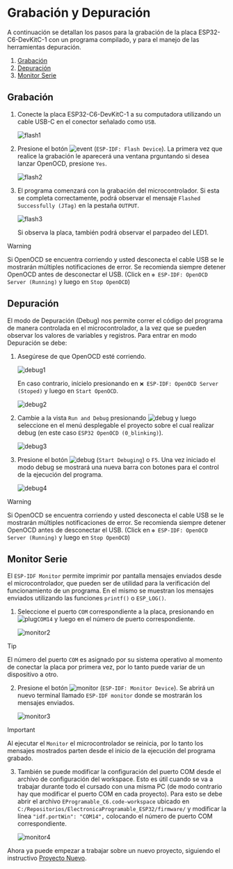 # Grabación y Depuración

A continuación se detallan los pasos para la grabación de la placa ESP32-C6-DevKitC-1 con un programa compilado, y para el manejo de las herramientas depuración.

1. [Grabación](#grabación)
2. [Depuración](#depuración)
3. [Monitor Serie](#monitor-serie)

## Grabación

1. Conecte la placa ESP32-C6-DevKitC-1 a su computadora utilizando un cable USB-C en el conector señalado como `USB`.

    ![flash1](./imágenes/flash1.png)

2. Presione el botón ![event](https://raw.githubusercontent.com/microsoft/vscode-icons/2ca0f3225c1ecd16537107f60f109317fcfc3eb0/icons/dark/symbol-event.svg) (`ESP-IDF: Flash Device`). La primera vez que realice la grabación le aparecerá una ventana prguntando si desea lanzar OpenOCD, presione `Yes`.

    ![flash2](./imágenes/flash2.png)

3. El programa comenzará con la grabación del microcontrolador.
Si esta se completa correctamente, podrá observar el mensaje `Flashed Successfully (JTag)` en la pestaña `OUTPUT`.

    ![flash3](./imágenes/flash3.png)

    Si observa la placa, también podrá observar el parpadeo del LED1.

> [!WARNING]
> Si OpenOCD se encuentra corriendo y usted desconecta el cable USB se le mostrarán múltiples notificaciones de error. Se recomienda siempre detener OpenOCD antes de desconectar el USB.
> (Click en `❇️ ESP-IDF: OpenOCD Server (Running)` y luego en `Stop OpenOCD`)

## Depuración

El modo de Depuración (Debug) nos permite correr el código del programa de manera controlada en el microcontrolador, a la vez que se pueden observar los valores de variables y registros.
Para entrar en modo Depuración se debe:

1. Asegúrese de que OpenOCD esté corriendo.

    ![debug1](./imágenes/debug1.png)

    En caso contrario, inícielo presionando en `❌ ESP-IDF: OpenOCD Server (Stoped)` y luego en `Start OpenOCD`.

    ![debug2](./imágenes/debug2.png)

2. Cambie a la vista `Run and Debug` presionando ![debug](https://raw.githubusercontent.com/microsoft/vscode-icons/2ca0f3225c1ecd16537107f60f109317fcfc3eb0/icons/dark/debug-alt.svg) y luego seleccione en el menú desplegable el proyecto sobre el cual realizar debug (en este caso `ESP32 OpenOCD (0_blinking)`).

    ![debug3](./imágenes/debug3.png)

3. Presione el botón ![debug](https://raw.githubusercontent.com/microsoft/vscode-icons/2ca0f3225c1ecd16537107f60f109317fcfc3eb0/icons/dark/debug-start.svg) (`Start Debuging`) o `F5`. Una vez iniciado el modo debug se mostrará una nueva barra con botones para el control de la ejecución del programa.

    ![debug4](./imágenes/debug4.png)

> [!WARNING]
> Si OpenOCD se encuentra corriendo y usted desconecta el cable USB se le mostrarán múltiples notificaciones de error. Se recomienda siempre detener OpenOCD antes de desconectar el USB.
> (Click en `❇️ ESP-IDF: OpenOCD Server (Running)` y luego en `Stop OpenOCD`)

## Monitor Serie

El `ESP-IDF Monitor` permite imprimir por pantalla mensajes enviados desde el microcontrolador, que pueden ser de utilidad para la verificación del funcionamiento de un programa.
En el mismo se muestran los mensajes enviados utilizando las funciones `printf()` o `ESP_LOG()`.

1. Seleccione el puerto `COM` correspondiente a la placa, presionando en ![plug](https://raw.githubusercontent.com/microsoft/vscode-icons/2ca0f3225c1ecd16537107f60f109317fcfc3eb0/icons/dark/plug.svg)`COM14` y luego en el número de puerto correspondiente.

    ![monitor2](./imágenes/monitor2.png)

> [!TIP]
> El número del puerto `COM` es asignado por su sistema operativo al momento de conectar la placa por primera vez, por lo tanto puede variar de un dispositivo a otro.

2. Presione el botón ![monitor](https://raw.githubusercontent.com/microsoft/vscode-icons/2ca0f3225c1ecd16537107f60f109317fcfc3eb0/icons/dark/vm.svg) (`ESP-IDF: Monitor Device`). Se abrirá un nuevo terminal llamado `ESP-IDF monitor` donde se mostrarán los mensajes enviados.

    ![monitor3](./imágenes/monitor3.png)

> [!IMPORTANT]
> Al ejecutar el `Monitor` el microcontrolador se reinicia, por lo tanto los mensajes mostrados parten desde el inicio de la ejecución del programa grabado.

3. También se puede modificar la configuración del puerto COM desde el archivo de configuración del workspace. Esto es útil cuando se va a trabajar durante todo el cursado con una misma PC
(de modo contrario hay que modificar el puerto COM en cada proyecto). Para esto se debe abrir el archivo `EProgramable_C6.code-workspace` ubicado en `C:/Repositorios/ElectronicaProgramable_ESP32/firmware/`
y modificar la línea `"idf.portWin": "COM14",` colocando el número de puerto COM correspondiente.

    ![monitor4](./imágenes/monitor4.png)

Ahora ya puede empezar a trabajar sobre un nuevo proyecto, siguiendo el instructivo [Proyecto Nuevo](./proyecto_nuevo.md).
